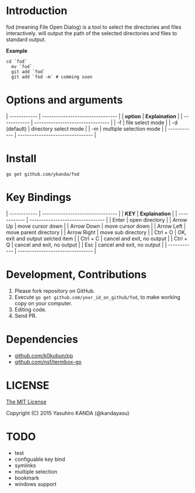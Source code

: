 Introduction
================

fod (meaning File Open Dialog) is a tool to select the directories and files interactively. 
will output the path of the selected directories and files to standard output.

__Example__

    cd `fod`
	  mv `fod`
	  git add `fod`
	  git add `fod -m` # comming soon


Options and arguments
================

| ------------ | -------------------------------- |
| **option**   | **Explaination**                 |
| ------------ | -------------------------------- |
| -f           | file select mode                 |
| -d (default) | directory select mode            |
| -m           | multiple selection mode          |
| ------------ | -------------------------------- |

Install
================

    go get github.com/ykanda/fod


Key Bindings
================

| ------------ | -------------------------------- |
| **KEY**      | **Explaination**                 |
| ------------ | -------------------------------- |
| Enter        | open directory                   |
| Arrow Up     | move cursor down                 |
| Arrow Down   | move cursor down                 |
| Arrow Left   | move parent directory            |
| Arrow Right  | move sub directory               |
| Ctrl + O     | OK, exit and output selcted item |
| Ctrl + C     | cancel and exit, no output       |
| Ctrl + Q     | cancel and exit, no output       |
| Esc          | cancel and exit, no output       |
| ------------ | -------------------------------- |


Development, Contributions
================

1. Please fork repository on GitHub.
2. Execute `go get github.com/your_id_on_github/fod`, to make working copy on your computer.
3. Editing code.
4. Send PR.


Dependencies
================

* [github.com/k0kubun/pp](https://github.com/k0kubun/pp)
* [github.com/nsf/termbox-go](https://github.com/nsf/termbox-go)


LICENSE
================

[The MIT License](http://opensource.org/licenses/mit-license.php)

Copyright (C) 2015 Yasuhiro KANDA (@kandayasu)


TODO
================

* test
* configuable key bind
* symlinks
* multiple selection
* bookmark
* windows support
